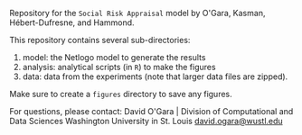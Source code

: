 Repository for the `Social Risk Appraisal` model by O'Gara, Kasman, Hébert-Dufresne, and Hammond.

This repository contains several sub-directories:

1. model: the Netlogo model to generate the results
2. analysis: analytical scripts (in `R`) to make the figures
3. data: data from the experiments (note that larger data files are zipped).

Make sure to create a `figures` directory to save any figures.



For questions, please contact: 
David O'Gara | Division of Computational and Data Sciences 
Washington University in St. Louis 
david.ogara@wustl.edu

